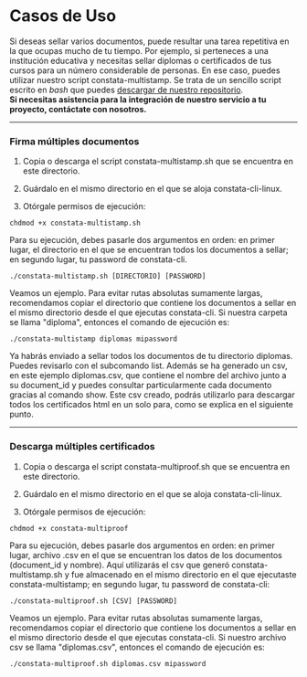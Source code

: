 # Casos de Uso

Si deseas sellar varios documentos, puede resultar una tarea repetitiva en la que ocupas mucho de tu tiempo. Por ejemplo, si perteneces a una institución educativa y necesitas sellar diplomas o certificados de tus cursos para un número considerable de personas.
En ese caso, puedes utilizar nuestro script constata-multistamp. Se trata de un sencillo script escrito en *bash* que puedes <a href="#!">descargar de nuestro repositorio</a>.  
**Si necesitas asistencia para la integración de nuestro servicio a tu proyecto, contáctate con nosotros.**

***

### Firma múltiples documentos

1) Copia o descarga el script constata-multistamp.sh que se encuentra en este directorio.

2) Guárdalo en el mismo directorio en el que se aloja constata-cli-linux.

3) Otórgale permisos de ejecución:

`chdmod +x constata-multistamp.sh`

Para su ejecución, debes pasarle dos argumentos en orden: en primer lugar, el directorio en el que se encuentran todos los documentos a sellar; en segundo lugar, tu password de constata-cli.

    ./constata-multistamp.sh [DIRECTORIO] [PASSWORD]

Veamos un ejemplo. Para evitar rutas absolutas sumamente largas, recomendamos copiar el directorio que contiene los documentos a sellar en el mismo directorio desde el que ejecutas constata-cli. Si nuestra carpeta se llama "diploma", entonces el comando de ejecución es:

`./constata-multistamp diplomas mipassword`

Ya habrás enviado a sellar todos los documentos de tu directorio diplomas. Puedes revisarlo con el subcomando list. Además se ha generado un csv, en este ejemplo diplomas.csv, que contiene el nombre del archivo junto a su document_id y puedes consultar particularmente cada documento gracias al comando show. Este csv creado, podrás utilizarlo para descargar todos los certificados html en un solo para, como se explica en el siguiente punto.

***

### Descarga múltiples certificados

1) Copia o descarga el script constata-multiproof.sh que se encuentra en este directorio.

2) Guárdalo en el mismo directorio en el que se aloja constata-cli-linux.

3) Otórgale permisos de ejecución:

`chdmod +x constata-multiproof`


Para su ejecución, debes pasarle dos argumentos en orden: en primer lugar, archivo .csv en el que se encuentran los datos de los documentos (document_id y nombre). Aquí utilizarás el csv que generó constata-multistamp.sh y fue almacenado en el mismo directorio en el que ejecutaste constata-multistamp; en segundo lugar, tu password de constata-cli:

    ./constata-multiproof.sh [CSV] [PASSWORD]

Veamos un ejemplo. Para evitar rutas absolutas sumamente largas, recomendamos copiar el directorio que contiene los documentos a sellar en el mismo directorio desde el que ejecutas constata-cli. Si nuestro archivo csv se llama "diplomas.csv", entonces el comando de ejecución es:

`./constata-multiproof.sh diplomas.csv mipassword`
